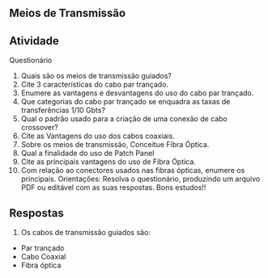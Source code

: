 ## Meios de Transmissão

## Atividade
Questionário
1) Quais são os meios de transmissão guiados?
2) Cite 3 características do cabo par trançado.
3) Enumere as vantagens e desvantagens do uso do cabo par trançado.
4) Que categorias do cabo par trançado se enquadra as taxas de transferências 1/10 Gbts?
5) Qual o padrão usado para a criação de uma conexão de cabo crossover?
6) Cite as Vantagens do uso dos cabos coaxiais.
7) Sobre os meios de transmissão, Conceitue Fibra Óptica.
8) Qual a finalidade do uso de Patch Panel
9) Cite as principais vantagens do uso de Fibra Óptica.
10) Com relação ao conectores usados nas fibras ópticas, enumere os principais.
Orientações: Resolva o questionário, produzindo um arquivo PDF ou editável com as suas respostas. Bons
estudos!!

## Respostas

1) Os cabos de transmissão guiados são:
  - Par trançado
  - Cabo Coaxial
  - Fibra óptica
